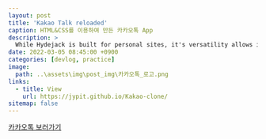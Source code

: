 ```yaml
---
layout: post
title: 'Kakao Talk reloaded'
caption: HTML&CSS를 이용하여 만든 카카오톡 App
description: >
  While Hydejack is built for personal sites, it's versatility allows it to be used a product page as well.
date: 2022-03-05 08:45:00 +0900
categories: [devlog, practice]
image: 
  path: ..\assets\img\post_img\카카오톡_로고.png
links:
  - title: View
    url: https://jypit.github.io/Kakao-clone/
sitemap: false
---
```


<a href="https://jypit.github.io/Kakao-clone/" target="_blank">카카오톡 보러가기
